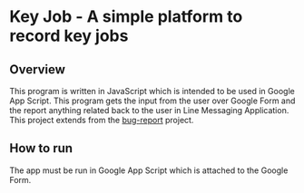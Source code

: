 # Key Job - A simple platform to record key jobs
## Overview
This program is written in JavaScript which is intended to be used in Google App Script. This program gets the input from the user over Google Form and the report anything related back to the user in Line Messaging Application. This project extends from the [bug-report](https://github.com/Burapharux/bug-report) project.
## How to run
The app must be run in Google App Script which is attached to the Google Form.